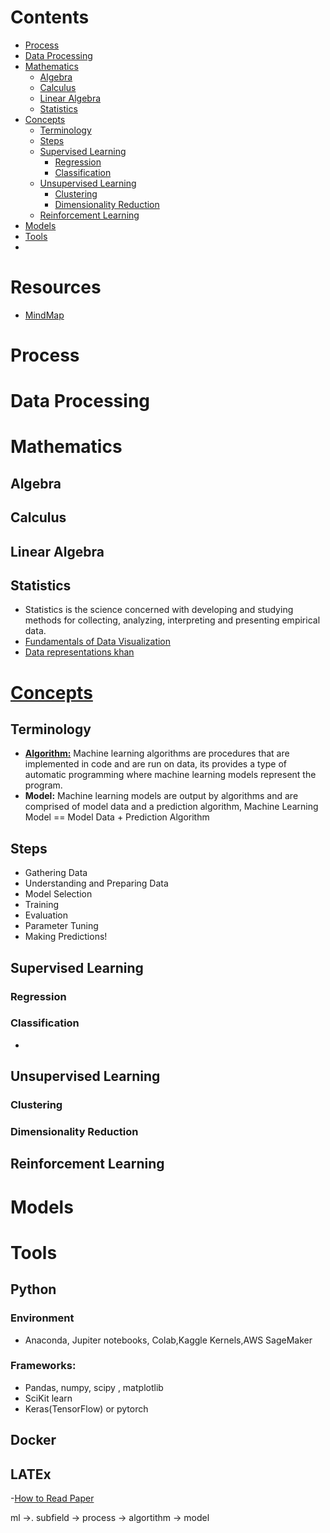  # Contents
- [Process](#Process)
- [Data Processing](#Data-Processing) 
- [Mathematics](#Mathematics)
  * [Algebra](#Algebra)
  * [Calculus](#Calculus)
  * [Linear Algebra](#Linear-Algebra)
  * [Statistics](#Statistics)
- [Concepts](#Concepts)
  * [Terminology](#Terminology)
  * [Steps](#Steps)
  * [Supervised Learning](#Supervised-Learning)
       * [Regression](#Regression)
       * [Classification](#Classification)
  * [Unsupervised Learning](#Unsupervised-Learning)
       * [Clustering](#Clustering)
       * [Dimensionality Reduction](#Dimensionality-Reduction)
  * [Reinforcement Learning](#Reinforcement-Learning)
- [Models](#Models)
- [Tools](#Tools)
- []() 


# Resources
- [MindMap](https://github.com/dformoso/machine-learning-mindmap)

# Process

# Data Processing


# Mathematics
## Algebra
## Calculus
## Linear Algebra
## Statistics
- Statistics is the science concerned with developing and studying methods for collecting, analyzing, interpreting and presenting empirical data.
- [Fundamentals of Data Visualization](https://clauswilke.com/dataviz/)
- [Data representations khan](https://www.khanacademy.org/test-prep/praxis-math/praxis-math-lessons/gtp--praxis-math--lessons--statistics-and-probability/a/gtp--praxis-math--article--data-representations--lesson)

# [Concepts](https://developers.google.com/machine-learning/glossary)
## Terminology

- [**Algorithm:**](https://machinelearningmastery.com/difference-between-algorithm-and-model-in-machine-learning/) Machine learning algorithms are procedures that are implemented in code and are run on data, its provides a type of automatic programming where machine learning models represent the program.
- **Model:** Machine learning models are output by algorithms and are comprised of model data and a prediction algorithm, Machine Learning Model == Model Data + Prediction Algorithm
## Steps
- Gathering Data
- Understanding and Preparing Data
- Model Selection
- Training
- Evaluation
- Parameter Tuning
- Making Predictions!


## Supervised Learning
### Regression
### Classification
- 

## Unsupervised Learning
### Clustering
### Dimensionality Reduction

## Reinforcement Learning

# Models
# Tools
## Python
### Environment
- Anaconda, Jupiter notebooks, Colab,Kaggle Kernels,AWS SageMaker
### Frameworks:
- Pandas, numpy, scipy , matplotlib
- SciKit learn
- Keras(TensorFlow) or pytorch
## Docker
## LATEx
-[How to Read Paper](https://web.stanford.edu/class/ee384m/Handouts/HowtoReadPaper.pdf)



ml ->. subfield -> process -> algortithm -> model
